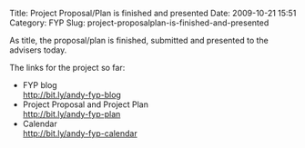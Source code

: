 Title: Project Proposal/Plan is finished and presented
Date: 2009-10-21 15:51
Category: FYP
Slug: project-proposalplan-is-finished-and-presented

As title, the proposal/plan is finished, submitted and presented to the
advisers today.

The links for the project so far:

-   FYP blog  
    <http://bit.ly/andy-fyp-blog>
-   Project Proposal and Project Plan  
    <http://bit.ly/andy-fyp-plan>
-   Calendar  
    <http://bit.ly/andy-fyp-calendar>

